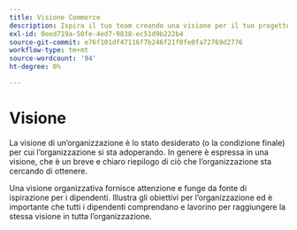 ```yaml
---
title: Visione Commerce
description: Ispira il tuo team creando una visione per il tuo progetto Adobe Commerce.
exl-id: 0eed719a-50fe-4ed7-9838-ec51d9b222b4
source-git-commit: e76f101df47116f7b246f21f0fe0fa72769d2776
workflow-type: tm+mt
source-wordcount: '94'
ht-degree: 0%

---
```


# Visione

La visione di un’organizzazione è lo stato desiderato (o la condizione finale) per cui l’organizzazione si sta adoperando. In genere è espressa in una visione, che è un breve e chiaro riepilogo di ciò che l’organizzazione sta cercando di ottenere.

Una visione organizzativa fornisce attenzione e funge da fonte di ispirazione per i dipendenti. Illustra gli obiettivi per l’organizzazione&#x200B; ed è importante che tutti i dipendenti comprendano e lavorino per raggiungere la stessa visione in tutta l’organizzazione.
